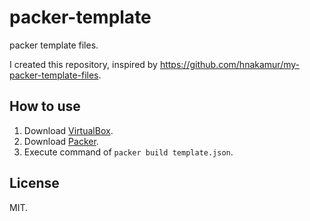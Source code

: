 packer-template
===============

packer template files.

I created this repository, inspired by https://github.com/hnakamur/my-packer-template-files.

How to use
-----------

1. Download [VirtualBox](https://www.virtualbox.org/).
2. Download [Packer](http://www.packer.io/).
3. Execute command of ```packer build template.json```.

License
-------

MIT.
